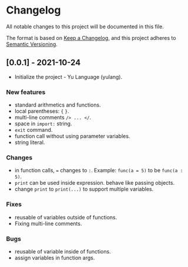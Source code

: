 # Changelog

All notable changes to this project will be documented in this file.

The format is based on [Keep a Changelog](https://keepachangelog.com/en/1.0.0/),
and this project adheres to [Semantic Versioning](https://semver.org/spec/v2.0.0.html).

## [0.0.1] - 2021-10-24
- Initialize the project - Yu Language (yulang).
### New features
- standard arithmetics and functions.
- local parentheses: `{` `}`.
- multi-line comments `/> ... </`.
- space in `import:` string.
- `exit` command.
- function call without using parameter variables.
- string literal.

### Changes
- in function calls, `=` changes to `:`. Example: `func(a = 5)` to be `func(a : 5)`.
- `print` can be used inside expression. behave like passing objects.
- change `print` to `print(...)` to support multiple variables.

### Fixes
- reusable of variables outside of functions.
- Fixing multi-line comments.

### Bugs
- reusable of variable inside of functions.
- assign variables in function args.